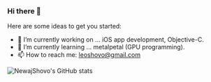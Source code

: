 ### Hi there 👋

Here are some ideas to get you started:
- 🔭 I’m currently working on ... iOS app development, Objective-C.
- 🌱 I’m currently learning ...  metalpetal (GPU programming).
- 📫 How to reach me: leoshovo@gmail.com


![NewajShovo's GitHub stats](https://github-readme-stats.vercel.app/api?username=NewajShovo&count_private=true)
